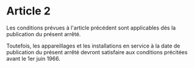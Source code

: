 # Article 2

Les conditions prévues à l'article précédent sont applicables dès la publication du présent arrêté.

Toutefois, les appareillages et les installations en service à la date de publication du présent arrêté devront satisfaire aux conditions précitées avant le 1er juin 1966.
